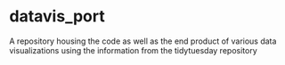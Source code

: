 # datavis_port
A repository housing the code as well as the end product of various data visualizations using the information from the tidytuesday repository
